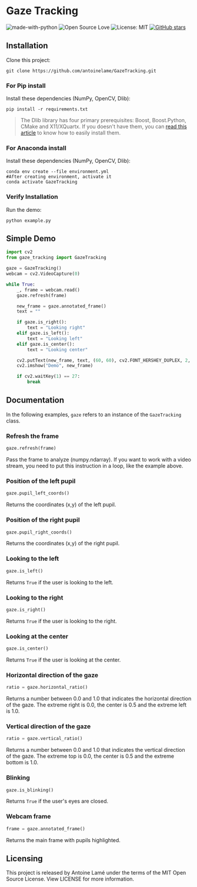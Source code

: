 # Gaze Tracking

![made-with-python](https://img.shields.io/badge/Made%20with-Python-1f425f.svg)
![Open Source Love](https://badges.frapsoft.com/os/v1/open-source.svg?v=103)
![License: MIT](https://img.shields.io/badge/License-MIT-yellow.svg)
[![GitHub stars](https://img.shields.io/github/stars/antoinelame/GazeTracking.svg?style=social)](https://github.com/antoinelame/GazeTracking/stargazers)


## Installation

Clone this project:

```shell
git clone https://github.com/antoinelame/GazeTracking.git
```

### For Pip install
Install these dependencies (NumPy, OpenCV, Dlib):

```shell
pip install -r requirements.txt
```

> The Dlib library has four primary prerequisites: Boost, Boost.Python, CMake and X11/XQuartx. If you doesn't have them, you can [read this article](https://www.pyimagesearch.com/2017/03/27/how-to-install-dlib/) to know how to easily install them.


### For Anaconda install
Install these dependencies (NumPy, OpenCV, Dlib):

```shell
conda env create --file environment.yml
#After creating environment, activate it
conda activate GazeTracking
```


### Verify Installation

Run the demo:

```shell
python example.py
```

## Simple Demo

```python
import cv2
from gaze_tracking import GazeTracking

gaze = GazeTracking()
webcam = cv2.VideoCapture(0)

while True:
    _, frame = webcam.read()
    gaze.refresh(frame)

    new_frame = gaze.annotated_frame()
    text = ""

    if gaze.is_right():
        text = "Looking right"
    elif gaze.is_left():
        text = "Looking left"
    elif gaze.is_center():
        text = "Looking center"

    cv2.putText(new_frame, text, (60, 60), cv2.FONT_HERSHEY_DUPLEX, 2, (255, 0, 0), 2)
    cv2.imshow("Demo", new_frame)

    if cv2.waitKey(1) == 27:
        break
```

## Documentation

In the following examples, `gaze` refers to an instance of the `GazeTracking` class.

### Refresh the frame

```python
gaze.refresh(frame)
```

Pass the frame to analyze (numpy.ndarray). If you want to work with a video stream, you need to put this instruction in a loop, like the example above.

### Position of the left pupil

```python
gaze.pupil_left_coords()
```

Returns the coordinates (x,y) of the left pupil.

### Position of the right pupil

```python
gaze.pupil_right_coords()
```

Returns the coordinates (x,y) of the right pupil.

### Looking to the left

```python
gaze.is_left()
```

Returns `True` if the user is looking to the left.

### Looking to the right

```python
gaze.is_right()
```

Returns `True` if the user is looking to the right.

### Looking at the center

```python
gaze.is_center()
```

Returns `True` if the user is looking at the center.

### Horizontal direction of the gaze

```python
ratio = gaze.horizontal_ratio()
```

Returns a number between 0.0 and 1.0 that indicates the horizontal direction of the gaze. The extreme right is 0.0, the center is 0.5 and the extreme left is 1.0.

### Vertical direction of the gaze

```python
ratio = gaze.vertical_ratio()
```

Returns a number between 0.0 and 1.0 that indicates the vertical direction of the gaze. The extreme top is 0.0, the center is 0.5 and the extreme bottom is 1.0.

### Blinking

```python
gaze.is_blinking()
```

Returns `True` if the user's eyes are closed.

### Webcam frame

```python
frame = gaze.annotated_frame()
```

Returns the main frame with pupils highlighted.


## Licensing

This project is released by Antoine Lamé under the terms of the MIT Open Source License. View LICENSE for more information.
